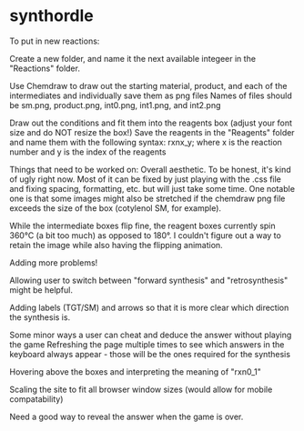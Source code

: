 # synthordle


To put in new reactions:

Create a new folder, and name it the next available integeer in the "Reactions" folder.

Use Chemdraw to draw out the starting material, product, and each of the intermediates and individually save them as png files
    Names of files should be sm.png, product.png, int0.png, int1.png, and int2.png

Draw out the conditions and fit them into the reagents box (adjust your font size and do NOT resize the box!)
Save the reagents in the "Reagents" folder and name them with the following syntax: rxnx_y; where x is the reaction number and y is the index of the reagents


Things that need to be worked on:
Overall aesthetic. To be honest, it's kind of ugly right now. Most of it can be fixed by just playing with the .css file and fixing spacing, formatting, etc. but will just take some time. One notable one is that some images might also be stretched if the chemdraw png file exceeds the size of the box (cotylenol SM, for example).

While the intermediate boxes flip fine, the reagent boxes currently spin 360°C (a bit too much) as opposed to 180°. I couldn't figure out a way to retain the image while also having the flipping animation.

Adding more problems!

Allowing user to switch between "forward synthesis" and "retrosynthesis" might be helpful. 

Adding labels (TGT/SM) and arrows so that it is more clear which direction the synthesis is.

Some minor ways a user can cheat and deduce the answer without playing the game
Refreshing the page multiple times to see which answers in the keyboard always appear - those will be the ones required for the synthesis

Hovering above the boxes and interpreting the meaning of "rxn0_1"

Scaling the site to fit all browser window sizes (would allow for mobile compatability)

Need a good way to reveal the answer when the game is over.






